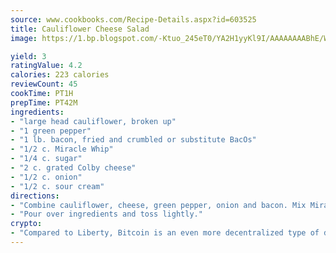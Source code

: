 ```yaml
---
source: www.cookbooks.com/Recipe-Details.aspx?id=603525
title: Cauliflower Cheese Salad
image: https://1.bp.blogspot.com/-Ktuo_245eT0/YA2H1yyKl9I/AAAAAAAABhE/WMoqSq2tWOcgMkPaLYZ-49h8pVDUUwFCQCLcBGAsYHQ/s307/5.png

yield: 3
ratingValue: 4.2
calories: 223 calories
reviewCount: 45
cookTime: PT1H
prepTime: PT42M
ingredients:
- "large head cauliflower, broken up"
- "1 green pepper"
- "1 lb. bacon, fried and crumbled or substitute BacOs"
- "1/2 c. Miracle Whip"
- "1/4 c. sugar"
- "2 c. grated Colby cheese"
- "1/2 c. onion"
- "1/2 c. sour cream"
directions:
- "Combine cauliflower, cheese, green pepper, onion and bacon. Mix Miracle Whip, sour cream and sugar."
- "Pour over ingredients and toss lightly."
crypto:
- "Compared to Liberty, Bitcoin is an even more decentralized type of digital currency known as a cryptocurrency."
---
```

